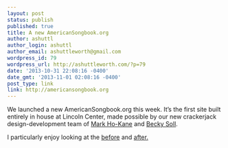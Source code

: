 ```yaml
---
layout: post
status: publish
published: true
title: A new AmericanSongbook.org
author: ashuttl
author_login: ashuttl
author_email: ashuttleworth@gmail.com
wordpress_id: 79
wordpress_url: http://ashuttleworth.com/?p=79
date: '2013-10-31 22:08:16 -0400'
date_gmt: '2013-11-01 02:08:16 -0400'
post_type: link
link: http://americansongbook.org
---
```

We launched a new AmericanSongbook.org this week. It’s the first site built entirely in house at Lincoln Center, made possible by our new crackerjack design-development team of <a title="Mark Ho-Kane" href="http://mhokane.tumblr.com">Mark Ho-Kane</a> and <a title="Becky Soll" href="http://www.beckysoll.com">Becky Soll</a>.

I particularly enjoy looking at the [before](http://americansongbook.org/2013/lea-salonga.html) and <a href="http://americansongbook.org/events/lawrence-brownlee">after.

